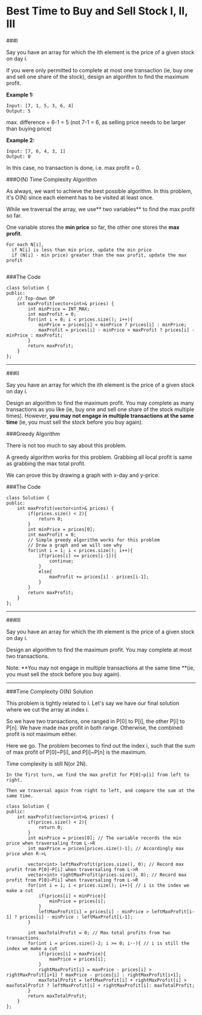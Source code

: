 # Best Time to Buy and Sell Stock I, II, III

###I

Say you have an array for which the ith element is the price of a given stock on day i.

If you were only permitted to complete at most one transaction (ie, buy one and sell one share of the stock), design an algorithm to find the maximum profit.

**Example 1:**
```
Input: [7, 1, 5, 3, 6, 4]
Output: 5
```

max. difference = 6-1 = 5 (not 7-1 = 6, as selling price needs to be larger than buying price)

**Example 2:**
```
Input: [7, 6, 4, 3, 1]
Output: 0
```
In this case, no transaction is done, i.e. max profit = 0.


###O(N) Time Complexity Algorithm

As always, we want to achieve the best possible algorithm. In this problem, it's O(N) since each element has to be visited at least once.

While we traversal the array, we use** two variables** to find the max profit so far.

One variable stores the **min price** so far, the other one stores the **max profit**.

```
For each N[i], 
  if N[i] is less than min price, update the min price
  if (N[i] - min price) greater than the max profit, update the max profit
              
```



###The Code

```
class Solution {
public:
    // Top-down DP
    int maxProfit(vector<int>& prices) {
        int minPrice = INT_MAX;
        int maxProfit = 0;
        for(int i = 0; i < prices.size(); i++){
            minPrice = prices[i] < minPrice ? prices[i] : minPrice;
            maxProfit = prices[i] - minPrice > maxProfit ? prices[i] - minPrice : maxProfit;
        }
        return maxProfit;
    }
};
```



---


###II

Say you have an array for which the ith element is the price of a given stock on day i.

Design an algorithm to find the maximum profit. You may complete as many transactions as you like (ie, buy one and sell one share of the stock multiple times). However, **you may not engage in multiple transactions at the same time** (ie, you must sell the stock before you buy again).


###Greedy Algorithm

There is not too much to say about this problem.

A greedy algorithm works for this problem. Grabbing all local profit is same as grabbing the max total profit.

We can prove this by drawing a graph with x-day and y-price. 

###The Code

```
class Solution {
public:
    int maxProfit(vector<int>& prices) {
        if(prices.size() < 2){
            return 0;
        }
        int minPrice = prices[0];
        int maxProfit = 0;
        // Simple greedy algorithm works for this problem
        // Draw a graph and we will see why
        for(int i = 1; i < prices.size(); i++){
            if(prices[i] <= prices[i-1]){
                continue;
            }
            else{
                maxProfit += prices[i] - prices[i-1];
            }
        }
        return maxProfit;
    }
};
```




---


###III

Say you have an array for which the ith element is the price of a given stock on day i.

Design an algorithm to find the maximum profit. You may complete at most two transactions.

Note:
**You may not engage in multiple transactions at the same time **(ie, you must sell the stock before you buy again).



---

###Time Complexity O(N) Solution

This problem is tightly related to I. Let's say we have our final solution where we cut the array at index i. 

So we have two transactions, one ranged in P[0] to P[i], the other P[i] to P[n]. We have made max profit in both range. Otherwise, the combined profit is not maximum either.

Here we go. The problem becomes to find out the index i, such that the sum of max profit of P[0]~P[i], and P[i]~P[n] is the maximum.

Time complexity is still N(or 2N). 

```
In the first turn, we find the max profit for P[0]~p[i] from left to right.

Then we traversal again from right to left, and compare the sum at the same time.
```


```
class Solution {
public:
    int maxProfit(vector<int>& prices) {
        if(prices.size() < 2){
            return 0;
        }
        int minPrice = prices[0]; // The variable records the min price when traversaling from L->R
        int maxPrice = prices[prices.size()-1]; // Accordingly max price when R->L
        
        vector<int> leftMaxProfit(prices.size(), 0); // Record max profit from P[0]~P[i] when traversaling from L->R
        vector<int> rightMaxProfit(prices.size(), 0); // Record max profit from P[0]~P[i] when traversaling from L->R
        for(int i = 1; i < prices.size(); i++){ // i is the index we make a cut
            if(prices[i] < minPrice){
                minPrice = prices[i];
            }
            leftMaxProfit[i] = prices[i] - minPrice > leftMaxProfit[i-1] ? prices[i] - minPrice : leftMaxProfit[i-1];
        }
        
        int maxTotalProfit = 0; // Max total profits from two transactions. 
        for(int i = prices.size()-2; i >= 0; i--){ // i is still the index we make a cut
            if(prices[i] > maxPrice){
                maxPrice = prices[i];
            }
            rightMaxProfit[i] = maxPrice - prices[i] > rightMaxProfit[i+1] ? maxPrice - prices[i] : rightMaxProfit[i+1];
            maxTotalProfit = leftMaxProfit[i] + rightMaxProfit[i] > maxTotalProfit ? leftMaxProfit[i] + rightMaxProfit[i]: maxTotalProfit;
        }
        return maxTotalProfit;
    }
};
```